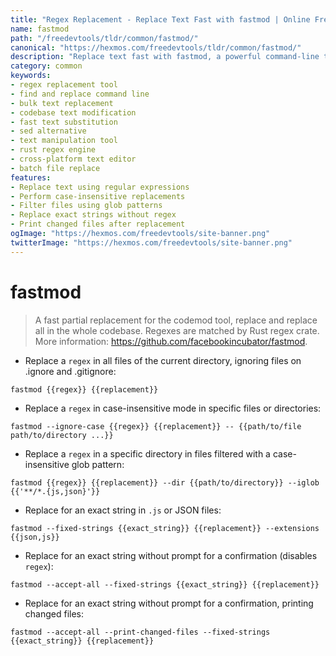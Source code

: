 ```yaml
---
title: "Regex Replacement - Replace Text Fast with fastmod | Online Free DevTools by Hexmos"
name: fastmod
path: "/freedevtools/tldr/common/fastmod/"
canonical: "https://hexmos.com/freedevtools/tldr/common/fastmod/"
description: "Replace text fast with fastmod, a powerful command-line text replacement tool. Perform quick find and replace operations across your codebase. Free online tool, no registration required."
category: common
keywords:
- regex replacement tool
- find and replace command line
- bulk text replacement
- codebase text modification
- fast text substitution
- sed alternative
- text manipulation tool
- rust regex engine
- cross-platform text editor
- batch file replace
features:
- Replace text using regular expressions
- Perform case-insensitive replacements
- Filter files using glob patterns
- Replace exact strings without regex
- Print changed files after replacement
ogImage: "https://hexmos.com/freedevtools/site-banner.png"
twitterImage: "https://hexmos.com/freedevtools/site-banner.png"
---
```


# fastmod

> A fast partial replacement for the codemod tool, replace and replace all in the whole codebase.
> Regexes are matched by Rust regex crate.
> More information: <https://github.com/facebookincubator/fastmod>.

- Replace a `regex` in all files of the current directory, ignoring files on .ignore and .gitignore:

`fastmod {{regex}} {{replacement}}`

- Replace a `regex` in case-insensitive mode in specific files or directories:

`fastmod --ignore-case {{regex}} {{replacement}} -- {{path/to/file path/to/directory ...}}`

- Replace a `regex` in a specific directory in files filtered with a case-insensitive glob pattern:

`fastmod {{regex}} {{replacement}} --dir {{path/to/directory}} --iglob {{'**/*.{js,json}'}}`

- Replace for an exact string in `.js` or JSON files:

`fastmod --fixed-strings {{exact_string}} {{replacement}} --extensions {{json,js}}`

- Replace for an exact string without prompt for a confirmation (disables `regex`):

`fastmod --accept-all --fixed-strings {{exact_string}} {{replacement}}`

- Replace for an exact string without prompt for a confirmation, printing changed files:

`fastmod --accept-all --print-changed-files --fixed-strings {{exact_string}} {{replacement}}`
